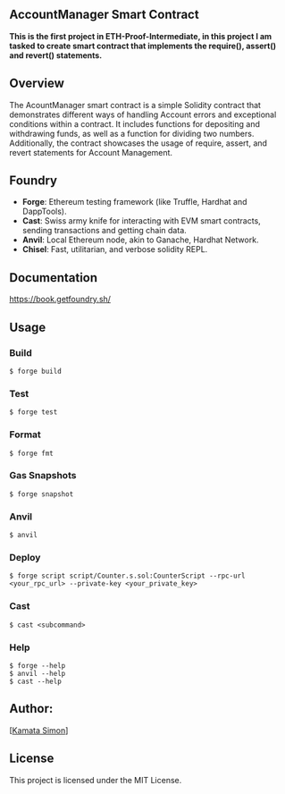 ## AccountManager Smart Contract

**This is the first project in ETH-Proof-Intermediate, in this project I am tasked to create smart contract that implements the require(), assert() and revert() statements.**

## Overview
The AcountManager smart contract is a simple Solidity contract that demonstrates different ways of handling Account errors and exceptional conditions within a contract. It includes functions for depositing and withdrawing funds, as well as a function for dividing two numbers. Additionally, the contract showcases the usage of require, assert, and revert statements for Account Management.

## Foundry

-   **Forge**: Ethereum testing framework (like Truffle, Hardhat and DappTools).
-   **Cast**: Swiss army knife for interacting with EVM smart contracts, sending transactions and getting chain data.
-   **Anvil**: Local Ethereum node, akin to Ganache, Hardhat Network.
-   **Chisel**: Fast, utilitarian, and verbose solidity REPL.

## Documentation

https://book.getfoundry.sh/

## Usage

### Build

```shell
$ forge build
```

### Test

```shell
$ forge test
```

### Format

```shell
$ forge fmt
```

### Gas Snapshots

```shell
$ forge snapshot
```

### Anvil

```shell
$ anvil
```

### Deploy

```shell
$ forge script script/Counter.s.sol:CounterScript --rpc-url <your_rpc_url> --private-key <your_private_key>
```

### Cast

```shell
$ cast <subcommand>
```

### Help

```shell
$ forge --help
$ anvil --help
$ cast --help
```

## Author:

[[Kamata Simon](https://github.com/kamatasimon)] 

## License
This project is licensed under the MIT License.

